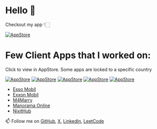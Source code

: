 # Hello 👋 
Checkout my app 👇🏻

[![AppStore](https://is1-ssl.mzstatic.com/image/thumb/Purple211/v4/51/18/85/51188522-99b5-54f9-0eb6-bcde5c5fbec4/AppIcon-0-0-1x_U007epad-0-0-85-220.jpeg/120x120bb.jpg 'Cue Teleprompter')](https://apple.co/4dzOx4k)


# Few Client Apps that I worked on:
Click to view in AppStore. Some apps are locked to a specific country

[![AppStore](https://is1-ssl.mzstatic.com/image/thumb/Purple211/v4/79/6f/98/796f9803-6fdc-299d-b5f3-0ea3abbd8726/AppIcon-0-0-1x_U007emarketing-0-0-0-7-0-0-P3-85-220.png/120x120bb.jpg 'Esso Mobil')](https://apple.co/3wsWHKX) [![AppStore](https://is1-ssl.mzstatic.com/image/thumb/Purple122/v4/88/69/07/886907d5-01b6-01fb-128b-2dd6804dfbd5/AppIcon-0-0-1x_U007emarketing-0-0-0-7-0-0-P3-85-220.png/120x120bb.jpg 'Exxon Mobil')](https://apple.co/4dx1s72) [![AppStore](https://is1-ssl.mzstatic.com/image/thumb/Purple211/v4/04/30/91/0430917f-8000-4f85-bd5e-69d3ec19ec5e/AppIcon-0-1x_U007emarketing-0-10-0-sRGB-85-220-0.png/120x120bb.jpg 'M4Marry')](https://apple.co/4bazGM6) [![AppStore](https://is1-ssl.mzstatic.com/image/thumb/Purple211/v4/e0/4f/f9/e04ff935-8cda-4ec7-fb2b-3a2da499ce96/AppIcon4NormalUsers-0-0-1x_U007emarketing-0-6-0-85-220.png/120x120bb.jpg 'Manorama Online')](https://apple.co/3wzXZUs) [![AppStore](https://is1-ssl.mzstatic.com/image/thumb/Purple115/v4/35/da/7d/35da7d2c-f239-5efb-c487-a39de7eefd84/AppIcon-1x_U007emarketing-0-5-0-0-sRGB-85-220.png/120x120bb.jpg 'NixitHub')](https://apple.co/4acNyUK)

- [Esso Mobil]
- [Exxon Mobil]
- [M4Marry]
- [Manorama Online]
- [NixitHub]


📫 Follow me on [GitHub], [X], [LinkedIn], [LeetCode]

[Bibin Tom Joseph]: <https://github.com/bibintomj>
[@bibintomj]: <https://github.com/bibintomj>
[GitHub]: <https://github.com/bibintomj>
[Twitter]: <https://twitter.com/bibintomj>
[X]: <https://x.com/bibintomj>
[LinkedIn]: <https://www.linkedin.com/in/bibintomj>
[LeetCode]: <https://leetcode.com/bibintomj>
[Cue]: <https://apps.apple.com/ca/app/cue-teleprompter/id6477744231>
[Esso Mobil]: <https://apps.apple.com/ca/app/esso-and-mobil-app/id1047892801>
[Exxon Mobil]: <https://apps.apple.com/us/app/exxon-mobil-rewards/id668175318>
[M4Marry]: <https://apps.apple.com/ca/app/m4marry-matrimony-app/id742022662>
[Manorama Online]: <https://apps.apple.com/ca/app/manorama-online-news-videos/id547933268>
[NixitHub]: <https://apps.apple.com/ca/app/nixithub/id1452493563>
